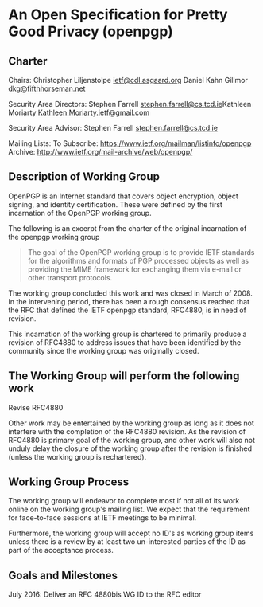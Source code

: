 An Open Specification for Pretty Good Privacy (openpgp)
=======================================================

Charter
-------

Chairs:
     Christopher Liljenstolpe <ietf@cdl.asgaard.org>
     Daniel Kahn Gillmor <dkg@fifthhorseman.net>

Security Area Directors:
     Stephen Farrell <stephen.farrell@cs.tcd.ie>
     ​Kathleen Moriarty <Kathleen.Moriarty.ietf@gmail.com>

Security Area Advisor:
     Stephen Farrell <stephen.farrell@cs.tcd.ie>

 Mailing Lists:
     To Subscribe:       https://www.ietf.org/mailman/listinfo/openpgp
     Archive:            http://www.ietf.org/mail-archive/web/openpgp/

Description of Working Group
----------------------------

OpenPGP is an Internet standard that covers object encryption, object
signing, and identity certification.  These were defined by the first
incarnation of the OpenPGP working group.

The following is an excerpt from the charter of the original
incarnation of the openpgp working group

> The goal of the OpenPGP working group is to provide IETF standards
> for the algorithms and formats of PGP processed objects as well as
> providing the MIME framework for exchanging them via e-mail or other
> transport protocols.

The working group concluded this work and was closed in March
of 2008.  In the intervening period, there has been a rough consensus
reached that the RFC that defined the IETF openpgp standard, RFC4880,
is in need of revision.

This incarnation of the working group is chartered to primarily
produce a revision of RFC4880 to address issues that have been
identified by the community since the working group was originally
closed.

The Working Group will perform the following work
-------------------------------------------------

Revise RFC4880

Other work may be entertained by the working group as long as it does
not interfere with the completion of the RFC4880 revision.  As the
revision of RFC4880 is primary goal of the working group, and other
work will also not unduly delay the closure of the working group
after the revision is finished (unless the working group is
rechartered).

Working Group Process
---------------------

The working group will endeavor to complete most if not all of its
work online on the working group's mailing list.  We expect that the
requirement for face-to-face sessions at IETF meetings to be minimal.

Furthermore, the working group will accept no ID's as working group
items unless there is a review by at least two un-interested parties
of the ID as part of the acceptance process.


Goals and Milestones
--------------------

July 2016: Deliver an RFC 4880bis WG ID to the RFC editor

